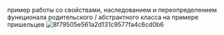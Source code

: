 пример работы со свойствами, наследованием и переопределением функционала родительского / абстрактного класса на примере пришельцев
![8f79505e561a2d131c9577fa4c6cd0b6](https://github.com/simpleexam/OOP_3/assets/120087135/042bc9b4-c6f4-457f-af97-110b4244d7ef)

